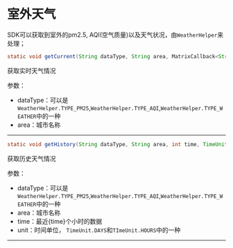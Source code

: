 # 室外天气

SDK可以获取到室外的pm2.5, AQI(空气质量)以及天气状况，由`WeatherHelper`来处理；

```java
static void getCurrent(String dataType, String area, MatrixCallback<String> callback)
```

获取实时天气情况

参数：

- dataType：可以是`WeatherHelper.TYPE_PM25`,`WeatherHelper.TYPE_AQI`,`WeatherHelper.TYPE_WEATHER`中的一种
- area：城市名称

---

```java
static void getHistory(String dataType, String area, int time, TimeUnit unit, final MatrixCallback<String> callback)
```

获取历史天气情况

参数：

- dataType：可以是`WeatherHelper.TYPE_PM25`,`WeatherHelper.TYPE_AQI`,`WeatherHelper.TYPE_WEATHER`中的一种
- area：城市名称
- time：最近{time}个小时的数据
- unit：时间单位， `TimeUnit.DAYS`和`TImeUnit.HOURS`中的一种

---

